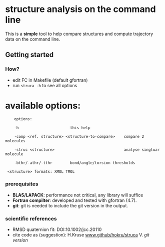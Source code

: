 # structure analysis on the command line

This is a **simple** tool to help compare structures and compute trajectory data on the command line.


## Getting started

### How?

* edit FC in Makefile (default gfortran)
* run `struca -h` to see all options


# available options:
`    options:`

`    -h                       this help`

`    -comp <ref. structure> <structure-to-compare>    compare 2 molecules`

`    -struc <structure>                               analyse singluar molecule`


`    -bthr/-athr/-tthr        bond/angle/torsion thresholds`


`  <structure> formats: XMOL TMOL `


### prerequisites

- **BLAS/LAPACK**: performance not critical, any library will suffice 
- **Fortran compilter**: developed and tested with gfortran (4.7).
- **git**: git is needed to include the git version in the output.

### scientific references
- RMSD quaternion fit: DOI:10.1002/jcc.20110
- cite code as (suggestion): H.Kruse www.github/hokru/struca V. *git version*
